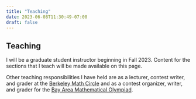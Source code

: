 ```yaml
---
title: "Teaching"
date: 2023-06-08T11:30:49-07:00
draft: false
---
```


## Teaching

I will be a graduate student instructor beginning in Fall 2023. Content for the sections that I teach will be made available on this page.

Other teaching responsibilities I have held are as a lecturer, contest writer, and grader at the [Berkeley Math Circle](https://mathcircle.berkeley.edu) and as a contest organizer, writer, and grader for the [Bay Area Mathematical Olympiad](https://www.bamo.org). 
